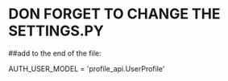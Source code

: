 # DON FORGET TO CHANGE THE SETTINGS.PY
##add to the end of the file:

AUTH_USER_MODEL = 'profile_api.UserProfile'
